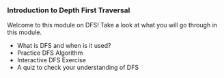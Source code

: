 ### Introduction to Depth First Traversal

Welcome to this module on DFS! Take a look at what you will go through in this module.

   - What is DFS and when is it used?
   - Practice DFS Algorithm
   - Interactive DFS Exercise
   - A quiz to check your understanding of DFS

